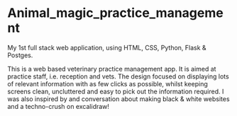 # Animal_magic_practice_management

My 1st full stack web application, using HTML, CSS, Python, Flask & Postges.

This is a web based veterinary practice management app. It is aimed at practice staff, i.e. reception and vets. 
The design focused on displaying lots of relevant information with as few clicks as possible, whilst keeping screens clean, uncluttered and easy to pick out the information required.
I was also inspired by and conversation about making black & white websites and a techno-crush on excalidraw!
